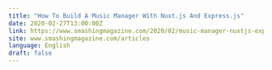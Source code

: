```yaml
---
title: "How To Build A Music Manager With Nuxt.js And Express.js"
date: 2020-02-27T13:00:00Z
link: https://www.smashingmagazine.com/2020/02/music-manager-nuxtjs-expressjs/?utm_medium=RSS&utm_source=news.12bit.vn
site: www.smashingmagazine.com/articles
language: English
draft: false
---
```


